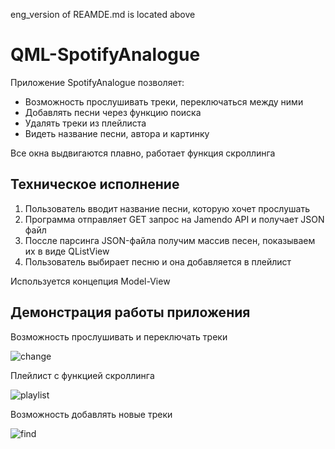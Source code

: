 eng_version of REAMDE.md is located above

# QML-SpotifyAnalogue
Приложение SpotifyAnalogue позволяет:
* Возможность прослушивать треки, переключаться между ними
* Добавлять песни через функцию поиска
* Удалять треки из плейлиста
* Видеть название песни, автора и картинку

Все окна выдвигаются плавно, работает функция скроллинга

## Техническое исполнение
1) Пользователь вводит название песни, которую хочет прослушать
2) Программа отправляет GET запрос на Jamendo API и получает JSON файл
3) Поссле парсинга JSON-файла получим массив песен, показываем их в виде QListView
4) Пользователь выбирает песню и она добавляется в плейлист

Используется концепция Model-View 

## Демонстрация работы приложения
Возможность прослушивать и переключать треки

![change](https://github.com/KozlovVP/QML-SpotifyAnalogue/assets/114473389/b6bd5b48-6964-4f5a-a6fd-8adfffb3a6ac)

Плейлист с функцией скроллинга

![playlist](https://github.com/KozlovVP/QML-SpotifyAnalogue/assets/114473389/28a1142a-ad54-4363-a444-32568d095951)

Возможность добавлять новые треки

![find](https://github.com/KozlovVP/QML-SpotifyAnalogue/assets/114473389/41695fff-a2d5-4601-a010-36e1745858f8)


